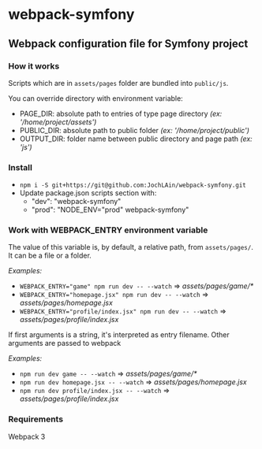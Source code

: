 # webpack-symfony

## Webpack configuration file for Symfony project

### How it works

Scripts which are in `assets/pages` folder are bundled into `public/js`.

You can override directory with environment variable:

- PAGE_DIR: absolute path to entries of type page directory _(ex: '/home/project/assets')_
- PUBLIC_DIR: absolute path to public folder _(ex: '/home/project/public')_
- OUTPUT_DIR: folder name between public directory and page path _(ex: 'js')_

### Install

- `npm i -S git+https://git@github.com:JochLAin/webpack-symfony.git`
- Update package.json scripts section with:
    - "dev": "webpack-symfony"
    - "prod": "NODE_ENV="prod" webpack-symfony"

### Work with WEBPACK_ENTRY environment variable

The value of this variable is, by default, a relative path, from `assets/pages/`.
It can be a file or a folder.

*Examples:*

- `WEBPACK_ENTRY="game" npm run dev -- --watch` => _assets/pages/game/*_
- `WEBPACK_ENTRY="homepage.jsx" npm run dev -- --watch` => _assets/pages/homepage.jsx_
- `WEBPACK_ENTRY="profile/index.jsx" npm run dev -- --watch` => _assets/pages/profile/index.jsx_

If first arguments is a string, it's interpreted as entry filename.
Other arguments are passed to webpack

*Examples:*
- `npm run dev game -- --watch` => _assets/pages/game/*_
- `npm run dev homepage.jsx -- --watch` => _assets/pages/homepage.jsx_
- `npm run dev profile/index.jsx -- --watch` => _assets/pages/profile/index.jsx_

### Requirements

Webpack 3